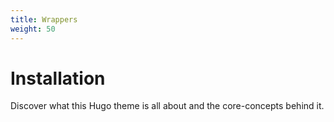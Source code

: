 ```yaml
---
title: Wrappers
weight: 50
---
```


# Installation

Discover what this Hugo theme is all about and the core-concepts behind it.
